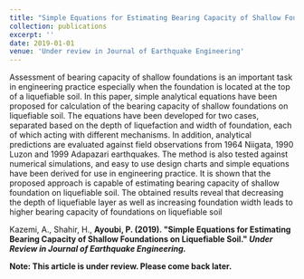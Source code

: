 ```yaml
---
title: "Simple Equations for Estimating Bearing Capacity of Shallow Foundations on Liquefiable Soil"
collection: publications
excerpt: ''
date: 2019-01-01
venue: 'Under review in Journal of Earthquake Engineering'
---
```

Assessment of bearing capacity of shallow foundations is an important task in engineering practice
especially when the foundation is located at the top of a liquefiable soil. In this paper, simple
analytical equations have been proposed for calculation of the bearing capacity of shallow
foundations on liquefiable soil. The equations have been developed for two cases, separated based
on the depth of liquefaction and width of foundation, each of which acting with different
mechanisms. In addition, analytical predictions are evaluated against field observations from 1964
Niigata, 1990 Luzon and 1999 Adapazari earthquakes. The method is also tested against numerical
simulations, and easy to use design charts and simple equations have been derived for use in
engineering practice. It is shown that the proposed approach is capable of estimating bearing
capacity of shallow foundation on liquefiable soil. The obtained results reveal that decreasing the
depth of liquefiable layer as well as increasing foundation width leads to higher bearing capacity of
foundations on liquefiable soil

Kazemi, A., Shahir, H., <b>Ayoubi, P<b>. (2019). &quot;Simple Equations for Estimating Bearing Capacity of Shallow Foundations on Liquefiable Soil.&quot; <i> Under Review in   Journal of Earthquake Engineering.</i>

Note: This article is under review. Please come back later. 


